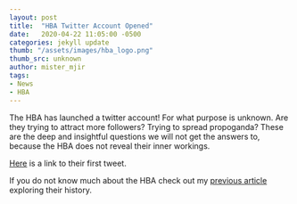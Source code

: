 ```yaml
---
layout: post
title:  "HBA Twitter Account Opened"
date:   2020-04-22 11:05:00 -0500
categories: jekyll update
thumb: "/assets/images/hba_logo.png"
thumb_src: unknown
author: mister_mjir
tags:
- News
- HBA
---
```


The HBA has launched a twitter account! For what purpose is unknown.
Are they trying to attract more followers?
Trying to spread propoganda?
These are the deep and insightful questions we will not get the answers to, because the HBA does not reveal their inner workings.

<a href="https://twitter.com/hecretary/status/1252989326524403713?s=20">Here</a> is a link to their first tweet.

If you do not know much about the HBA check out my <a href="https://hecrenews.github.io/jekyll/update/2020/04/11/hba-update.html">previous article</a> exploring their history.
